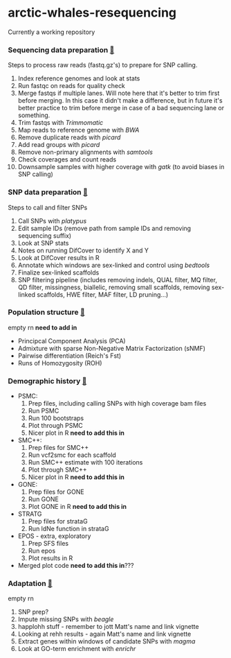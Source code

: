 # arctic-whales-resequencing

Currently a working repository

### Sequencing data preparation [:file_folder:](https://github.com/edegreef/arctic-whales-resequencing/tree/main/sequence_data_prep)
Steps to process raw reads (fastq.gz's) to prepare for SNP calling.
01. Index reference genomes and look at stats
02. Run fastqc on reads for quality check
03. Merge fastqs if multiple lanes. Will note here that it's better to trim first before merging. In this case it didn't make a difference, but in future it's better practice to trim before merge in case of a bad sequencing lane or something.
04. Trim fastqs with *Trimmomatic*
05. Map reads to reference genome with *BWA*
06. Remove duplicate reads with *picard*
07. Add read groups with *picard*
08. Remove non-primary alignments with *samtools*
09. Check coverages and count reads
10. Downsample samples with higher coverage with *gatk* (to avoid biases in SNP calling)


### SNP data preparation [:file_folder:](https://github.com/edegreef/arctic-whales-resequencing/tree/main/snps_prep)
Steps to call and filter SNPs
01. Call SNPs with *platypus*
02. Edit sample IDs (remove path from sample IDs and removing sequencing suffix)
03. Look at SNP stats
04. Notes on running DifCover to identify X and Y
05. Look at DifCover results in R
06. Annotate which windows are sex-linked and control using *bedtools*
07. Finalize sex-linked scaffolds
08. SNP filtering pipeline (includes removing indels, QUAL filter, MQ filter, QD filter, missingness, biallelic, removing small scaffolds, removing sex-linked scaffolds, HWE filter, MAF filter, LD pruning...)


### Population structure [:file_folder:](https://github.com/edegreef/arctic-whales-resequencing/tree/main/pop_structure)
empty rn **need to add in**
* Principcal Component Analysis (PCA)
* Admixture with sparse Non-Negative Matrix Factorization (sNMF)
* Pairwise differentiation (Reich's Fst)
* Runs of Homozygosity (ROH)
  
### Demographic history [:file_folder:](https://github.com/edegreef/arctic-whales-resequencing/tree/main/demography)
* PSMC:
  1. Prep files, including calling SNPs with high coverage bam files
  2. Run PSMC
  3. Run 100 bootstraps
  4. Plot through PSMC
  5. Nicer plot in R **need to add this in**
* SMC++:
  1. Prep files for SMC++
  2. Run vcf2smc for each scaffold
  3. Run SMC++ estimate with 100 iterations
  4. Plot through SMC++
  5. Nicer plot in R **need to add this in**
* GONE:
  1. Prep files for GONE
  2. Run GONE
  3. Plot GONE in R **need to add this in**
* STRATG
  1. Prep files for strataG
  2. Run ldNe function in strataG
* EPOS - extra, exploratory
  1. Prep SFS files
  2. Run epos
  3. Plot results in R
* Merged plot code **need to add this in**???

### Adaptation [:file_folder:](https://github.com/edegreef/arctic-whales-resequencing/tree/main/adaptation)
empty rn
01. SNP prep?
02. Impute missing SNPs with *beagle*
03. happlohh stuff - remember to jott Matt's name and link vignette
04. Looking at rehh results - again Matt's name and link vignette
05. Extract genes within windows of candidate SNPs with *magma*
06. Look at GO-term enrichment with *enrichr*


